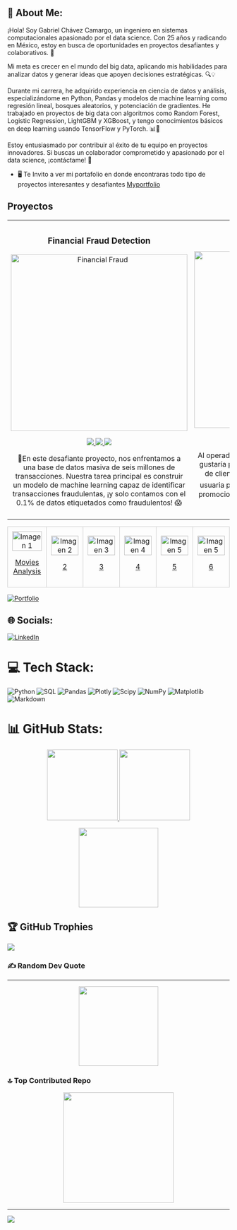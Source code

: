 
## 💫 About Me:
¡Hola! Soy Gabriel Chávez Camargo, un ingeniero en sistemas computacionales apasionado por el data science. Con 25 años y radicando en México, estoy en busca de oportunidades en proyectos desafiantes y colaborativos. 🌟

Mi meta es crecer en el mundo del big data, aplicando mis habilidades para analizar datos y generar ideas que apoyen decisiones estratégicas. 🔍💡

Durante mi carrera, he adquirido experiencia en ciencia de datos y análisis, especializándome en Python, Pandas y modelos de machine learning como regresión lineal, bosques aleatorios, y potenciación de gradientes. He trabajado en proyectos de big data con algoritmos como Random Forest, Logistic Regression, LightGBM y XGBoost, y tengo conocimientos básicos en deep learning usando TensorFlow y PyTorch. 📊🤖

Estoy entusiasmado por contribuir al éxito de tu equipo en proyectos innovadores. Si buscas un colaborador comprometido y apasionado por el data science, ¡contáctame! 🚀

* 🖥️ Te Invito a ver mi portafolio en donde encontraras todo tipo de proyectos interesantes y desafiantes  [Myportfolio](http://gabrielchavezc.github.io/)

## Proyectos 
<table>
  <tr>
    <td width="30%">
      <h3 align="center">Financial Fraud Detection</h3>
      <div align="center">
        <a href="#" target="_blank">
          <img src="https://i.postimg.cc/BvxyRpHJ/fraude.png" width="400" alt="Financial Fraud"> 
        </a>
        <p>
          <a href="https://github.com/GabrielChavezC/Financial_Fraud_Detection" target="_blank">
            <img src="https://img.shields.io/badge/GITHUB-f8f?style=for-the-badge&logo=github&logoColor=black">
          </a>
          <a href="https://github.com/GabrielChavezC/Financial_Fraud_Detection/blob/main/Plantilla_Financial_Fraud_Detection.ipynb" target="_blank">
            <img src="https://img.shields.io/badge/-CODE-green?style=for-the-badge&color=f8f">
          </a>
           <a href="https://www.linkedin.com/feed/update/urn:li:activity:7201801202420830208/" target="_blank">
            <img src="https://img.shields.io/badge/linkedin-f8f?style=for-the-badge&logo=linkedin&logoColor=black">
          </a>
        </p>
        <p>💼En este desafiante proyecto, nos enfrentamos a una base de datos masiva de seis millones de transacciones. Nuestra tarea principal es construir un modelo de machine learning capaz de identificar transacciones fraudulentas, ¡y solo contamos con el 0.1% de                   datos etiquetados como fraudulentos! 😱</p>
      </div>
    </td>
      <td width="30%">
      <h3 align="center">TELECOM</h3>
      <div align="center">
        <a href="#" target="_blank">
          <img src="https://github.com/user-attachments/assets/9652df5f-47b8-4f44-9f81-e8af1d7060ba" width="400" alt="Financial Fraud"> 
        </a>
        <p>
          <a href="https://telecom.streamlit.app/" target="_blank">
            <img src="https://img.shields.io/badge/APP-000080?style=for-the-badge&logo=webpack&logoColor=black">
          </a>
          <a href="https://gabrielchavezc.github.io/projects/telecom_proyect.html" target="_blank">
            <img src="https://img.shields.io/badge/-CODE-green?style=for-the-badge&color=000080">
          </a>
           <a href="https://www.linkedin.com/feed/update/urn:li:activity:7218962684245872640/" target="_blank">
            <img src="https://img.shields.io/badge/linkedin-000080?style=for-the-badge&logo=linkedin&logoColor=black">
          </a>
        </p>
        <p>Al operador de telecomunicaciones Interconnect le gustaría poder pronosticar su tasa de cancelación de clientes 📉. Si se descubre que un usuario o usuaria planea irse 🏃‍♂️🏃‍♀️, se le ofrecerán códigos promocionales 🎟️ y opciones de planes especiales 🌟.</p>
      </div>
    </td>
    <td width="30%">
      <h3 align="center"></h3>
      <div align="center">
        <a href="#" target="_blank">
          <img src="https://i.postimg.cc/C1rfVzZJ/image1-0.jpg" width="400" alt="img">
        </a>
        <p>
          <a href="#" target="_blank">
            <img src="https://img.shields.io/badge/GITHUB-80ffaa?style=for-the-badge&logo=github&logoColor=black">
          </a>
          <a href="#" target="_blank">
            <img src="https://img.shields.io/badge/-CODE-green?style=for-the-badge&color=3fFD7f">
          </a>
        </p>
        <p></p>
      </div>
    </td>
  </tr>
</table>





<table>
  <tr>
    <td style="border: 1px solid #ccc; padding: 10px; text-align: center;">
      <img src="https://github.com/user-attachments/assets/96619689-0304-4751-9d8e-ca2a1b22f601" alt="Imagen 1" style="width:100%;">
     <p><a href="https://gabrielchavezc.github.io/projects/movies_proyect.html">Movies Analysis</a></p>
    </td>
    <td style="border: 1px solid #ccc; padding: 10px; text-align: center;">
      <img src="https://i.postimg.cc/C1rfVzZJ/image1-0.jpg" alt="Imagen 2" style="width:100%;">
     <p><a href="#">2</a></p>
    </td>
    <td style="border: 1px solid #ccc; padding: 10px; text-align: center;">
      <img src="https://i.postimg.cc/C1rfVzZJ/image1-0.jpg" alt="Imagen 3" style="width:100%;">
     <p><a href="#">3</a></p>
    </td>
    <td style="border: 1px solid #ccc; padding: 10px; text-align: center;">
      <img src="https://i.postimg.cc/C1rfVzZJ/image1-0.jpg" alt="Imagen 4" style="width:100%;">
      <p><a href="#">4</a></p>
    </td>
    <td style="border: 1px solid #ccc; padding: 10px; text-align: center;">
      <img src="https://i.postimg.cc/C1rfVzZJ/image1-0.jpg" alt="Imagen 5" style="width:100%;">
      <p><a href="#">5</a></p>
    </td>
      <td style="border: 1px solid #ccc; padding: 10px; text-align: center;">
      <img src="https://i.postimg.cc/C1rfVzZJ/image1-0.jpg" alt="Imagen 5" style="width:100%;">
      <p><a href="#">6</a></p>
    </td>
  </tr>
</table>


[![Portfolio](https://img.shields.io/badge/Portfolio-%23000000.svg?style=for-the-badge&logo=firefox&logoColor=#FF7139)](https://gabrielchavezc.github.io/)



## 🌐 Socials:
[![LinkedIn](https://img.shields.io/badge/LinkedIn-%230077B5.svg?logo=linkedin&logoColor=white)](https://www.linkedin.com/in/gabriel-ch%C3%A1vez-ds/)

# 💻 Tech Stack:
![Python](https://img.shields.io/badge/python-3670A0?style=for-the-badge&logo=python&logoColor=ffdd54) ![SQL](https://img.shields.io/badge/SQL-%2300f.svg?style=for-the-badge&logo=mysql&logoColor=white)
 ![Pandas](https://img.shields.io/badge/pandas-%23150458.svg?style=for-the-badge&logo=pandas&logoColor=white) ![Plotly](https://img.shields.io/badge/Plotly-%233F4F75.svg?style=for-the-badge&logo=plotly&logoColor=white) ![Scipy](https://img.shields.io/badge/SciPy-%230C55A5.svg?style=for-the-badge&logo=scipy&logoColor=%white) ![NumPy](https://img.shields.io/badge/numpy-%23013243.svg?style=for-the-badge&logo=numpy&logoColor=white) ![Matplotlib](https://img.shields.io/badge/Matplotlib-%23ffffff.svg?style=for-the-badge&logo=Matplotlib&logoColor=black) ![Markdown](https://img.shields.io/badge/markdown-%23000000.svg?style=for-the-badge&logo=markdown&logoColor=white)
# 📊 GitHub Stats:

<p align="center">
<a href="#">
  <img height="160em" src="https://github-readme-stats.vercel.app/api/top-langs/?username=GabrielChavezC&theme=algolia&hide_progress=true"/>
 
  <img height="160em" src="https://github-readme-stats-eight-theta.vercel.app/api?username=GabrielChavezC&show_icons=true&theme=algolia&include_all_commits=true&count_private=true"/>
</a>
</p>

<p align="center">
<a href="#">
  <img height="180em" src="https://github-readme-streak-stats.herokuapp.com/?user=GabrielChavezC&theme=algolia&hide_border=false"/>
</a>
</p>


## 🏆 GitHub Trophies
![](https://github-profile-trophy.vercel.app/?username=GabrielChavezC&theme=radical&no-frame=false&no-bg=true&margin-w=4)

### ✍️ Random Dev Quote
---
<p align="center">
  <a href="#">
  <img height="180em" src="https://quotes-github-readme.vercel.app/api?type=horizontal&theme=radical"/>
</a>
</p>

### 🔝 Top Contributed Repo
<p align="center">
  <a href="#">
  <img height="250em" src="https://github-contributor-stats.vercel.app/api?username=GabrielChavezC&limit=5&theme=algolia&combine_all_yearly_contributions=true"/>
</a>
</p>

---


[![](https://visitcount.itsvg.in/api?id=GabrielChavezC&icon=0&color=0)](https://visitcount.itsvg.in)

<!-- Proudly created with GPRM ( https://gprm.itsvg.in ) -->
